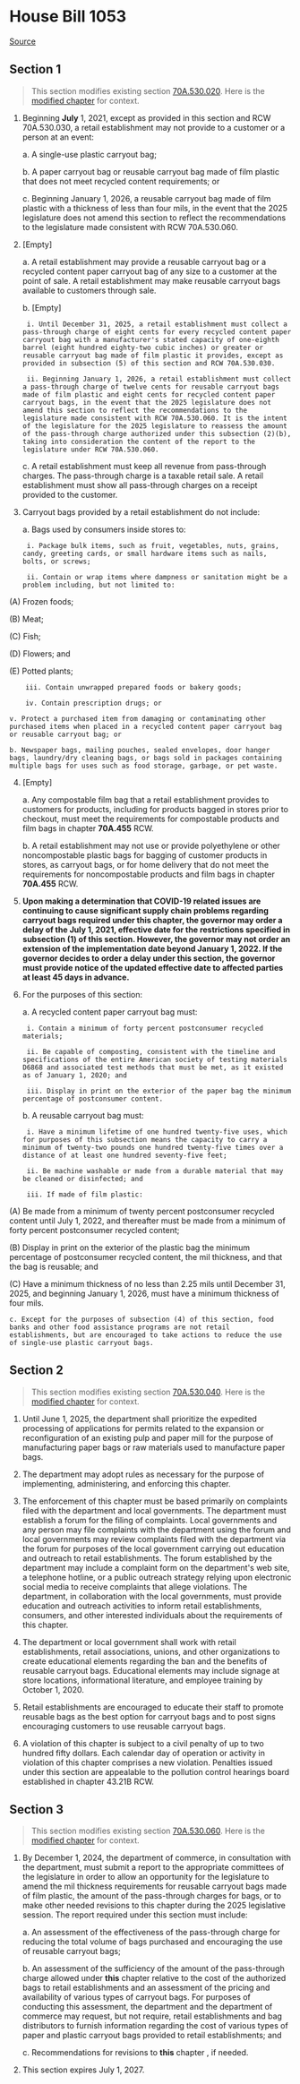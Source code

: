 # House Bill 1053

[Source](http://lawfilesext.leg.wa.gov/biennium/2021-22/Pdf/Bills/House%20Bills/1053.pdf)
## Section 1
> This section modifies existing section [70A.530.020](/rcw/70A_environmental_health_and_safety/70A.530_carryout_bags.md). Here is the [modified chapter](rcw/70A_environmental_health_and_safety/70A.530_carryout_bags.md) for context.

1. Beginning **July** 1, 2021, except as provided in this section and RCW 70A.530.030, a retail establishment may not provide to a customer or a person at an event:

    a. A single-use plastic carryout bag;

    b. A paper carryout bag or reusable carryout bag made of film plastic that does not meet recycled content requirements; or

    c. Beginning January 1, 2026, a reusable carryout bag made of film plastic with a thickness of less than four mils, in the event that the 2025 legislature does not amend this section to reflect the recommendations to the legislature made consistent with RCW 70A.530.060.

2. [Empty]

    a. A retail establishment may provide a reusable carryout bag or a recycled content paper carryout bag of any size to a customer at the point of sale. A retail establishment may make reusable carryout bags available to customers through sale.

    b. [Empty]

        i. Until December 31, 2025, a retail establishment must collect a pass-through charge of eight cents for every recycled content paper carryout bag with a manufacturer's stated capacity of one-eighth barrel (eight hundred eighty-two cubic inches) or greater or reusable carryout bag made of film plastic it provides, except as provided in subsection (5) of this section and RCW 70A.530.030.

        ii. Beginning January 1, 2026, a retail establishment must collect a pass-through charge of twelve cents for reusable carryout bags made of film plastic and eight cents for recycled content paper carryout bags, in the event that the 2025 legislature does not amend this section to reflect the recommendations to the legislature made consistent with RCW 70A.530.060. It is the intent of the legislature for the 2025 legislature to reassess the amount of the pass-through charge authorized under this subsection (2)(b), taking into consideration the content of the report to the legislature under RCW 70A.530.060.

    c. A retail establishment must keep all revenue from pass-through charges. The pass-through charge is a taxable retail sale. A retail establishment must show all pass-through charges on a receipt provided to the customer.

3. Carryout bags provided by a retail establishment do not include:

    a. Bags used by consumers inside stores to:

        i. Package bulk items, such as fruit, vegetables, nuts, grains, candy, greeting cards, or small hardware items such as nails, bolts, or screws;

        ii. Contain or wrap items where dampness or sanitation might be a problem including, but not limited to:

(A) Frozen foods;

(B) Meat;

(C) Fish;

(D) Flowers; and

(E) Potted plants;

        iii. Contain unwrapped prepared foods or bakery goods;

        iv. Contain prescription drugs; or

    v. Protect a purchased item from damaging or contaminating other purchased items when placed in a recycled content paper carryout bag or reusable carryout bag; or

    b. Newspaper bags, mailing pouches, sealed envelopes, door hanger bags, laundry/dry cleaning bags, or bags sold in packages containing multiple bags for uses such as food storage, garbage, or pet waste.

4. [Empty]

    a. Any compostable film bag that a retail establishment provides to customers for products, including for products bagged in stores prior to checkout, must meet the requirements for compostable products and film bags in chapter **70A.455** RCW.

    b. A retail establishment may not use or provide polyethylene or other noncompostable plastic bags for bagging of customer products in stores, as carryout bags, or for home delivery that do not meet the requirements for noncompostable products and film bags in chapter **70A.455** RCW.

5. **Upon making a determination that COVID-19 related issues are continuing to cause significant supply chain problems regarding carryout bags required under this chapter, the governor may order a delay of the July 1, 2021, effective date for the restrictions specified in subsection (1) of this section. However, the governor may not order an extension of the implementation date beyond January 1, 2022. If the governor decides to order a delay under this section, the governor must provide notice of the updated effective date to affected parties at least 45 days in advance.**

6. For the purposes of this section:

    a. A recycled content paper carryout bag must:

        i. Contain a minimum of forty percent postconsumer recycled materials;

        ii. Be capable of composting, consistent with the timeline and specifications of the entire American society of testing materials D6868 and associated test methods that must be met, as it existed as of January 1, 2020; and

        iii. Display in print on the exterior of the paper bag the minimum percentage of postconsumer content.

    b. A reusable carryout bag must:

        i. Have a minimum lifetime of one hundred twenty-five uses, which for purposes of this subsection means the capacity to carry a minimum of twenty-two pounds one hundred twenty-five times over a distance of at least one hundred seventy-five feet;

        ii. Be machine washable or made from a durable material that may be cleaned or disinfected; and

        iii. If made of film plastic:

(A) Be made from a minimum of twenty percent postconsumer recycled content until July 1, 2022, and thereafter must be made from a minimum of forty percent postconsumer recycled content;

(B) Display in print on the exterior of the plastic bag the minimum percentage of postconsumer recycled content, the mil thickness, and that the bag is reusable; and

(C) Have a minimum thickness of no less than 2.25 mils until December 31, 2025, and beginning January 1, 2026, must have a minimum thickness of four mils.

    c. Except for the purposes of subsection (4) of this section, food banks and other food assistance programs are not retail establishments, but are encouraged to take actions to reduce the use of single-use plastic carryout bags.


## Section 2
> This section modifies existing section [70A.530.040](/rcw/70A_environmental_health_and_safety/70A.530_carryout_bags.md). Here is the [modified chapter](rcw/70A_environmental_health_and_safety/70A.530_carryout_bags.md) for context.

1. Until June 1, 2025, the department shall prioritize the expedited processing of applications for permits related to the expansion or reconfiguration of an existing pulp and paper mill for the purpose of manufacturing paper bags or raw materials used to manufacture paper bags.

2. The department may adopt rules as necessary for the purpose of implementing, administering, and enforcing this chapter.

3. The enforcement of this chapter must be based primarily on complaints filed with the department and local governments. The department must establish a forum for the filing of complaints. Local governments and any person may file complaints with the department using the forum and local governments may review complaints filed with the department via the forum for purposes of the local government carrying out education and outreach to retail establishments. The forum established by the department may include a complaint form on the department's web site, a telephone hotline, or a public outreach strategy relying upon electronic social media to receive complaints that allege violations. The department, in collaboration with the local governments, must provide education and outreach activities to inform retail establishments, consumers, and other interested individuals about the requirements of this chapter.

4. The department or local government shall work with retail establishments, retail associations, unions, and other organizations to create educational elements regarding the ban and the benefits of reusable carryout bags. Educational elements may include signage at store locations, informational literature, and employee training by October 1, 2020.

5. Retail establishments are encouraged to educate their staff to promote reusable bags as the best option for carryout bags and to post signs encouraging customers to use reusable carryout bags.

6. A violation of this chapter is subject to a civil penalty of up to two hundred fifty dollars. Each calendar day of operation or activity in violation of this chapter comprises a new violation. Penalties issued under this section are appealable to the pollution control hearings board established in chapter 43.21B RCW.


## Section 3
> This section modifies existing section [70A.530.060](/rcw/70A_environmental_health_and_safety/70A.530_carryout_bags.md). Here is the [modified chapter](rcw/70A_environmental_health_and_safety/70A.530_carryout_bags.md) for context.

1. By December 1, 2024, the department of commerce, in consultation with the department, must submit a report to the appropriate committees of the legislature in order to allow an opportunity for the legislature to amend the mil thickness requirements for reusable carryout bags made of film plastic, the amount of the pass-through charges for bags, or to make other needed revisions to this chapter during the 2025 legislative session. The report required under this section must include:

    a. An assessment of the effectiveness of the pass-through charge for reducing the total volume of bags purchased and encouraging the use of reusable carryout bags;

    b. An assessment of the sufficiency of the amount of the pass-through charge allowed under **this** chapter  relative to the cost of the authorized bags to retail establishments and an assessment of the pricing and availability of various types of carryout bags. For purposes of conducting this assessment, the department and the department of commerce may request, but not require, retail establishments and bag distributors to furnish information regarding the cost of various types of paper and plastic carryout bags provided to retail establishments; and

    c. Recommendations for revisions to **this** chapter , if needed.

2. This section expires July 1, 2027.

